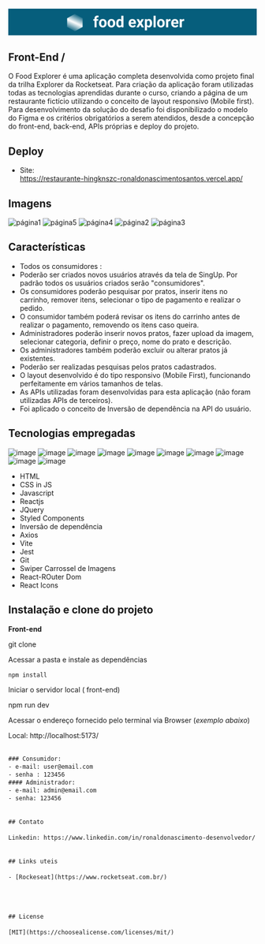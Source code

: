 <p align="center">
 <img src="./src/assets/brandGit.png"/>
 </p>

## Front-End / 

O Food Explorer é uma aplicação completa desenvolvida como projeto final da trilha Explorer da Rocketseat.
Para criação da aplicação foram utilizadas todas as tecnologias aprendidas durante o curso, criando a página de um restaurante fictício utilizando o conceito  de layout responsivo (Mobile first).
Para desenvolvimento da solução do desafio foi disponibilizado o modelo do Figma e os critérios obrigatórios a serem atendidos, desde a concepção do front-end, back-end, APIs próprias e deploy do projeto.


## Deploy

- Site:  
https://restaurante-hingknszc-ronaldonascimentosantos.vercel.app/

## Imagens

![página1](https://user-images.githubusercontent.com/118762335/235221680-9b3f9f7e-b189-48b3-9d34-491084ec5507.png)
![página5](https://user-images.githubusercontent.com/118762335/235221735-8669adaa-9db8-43c6-8f0d-ee990b93806b.png)
![página4](https://user-images.githubusercontent.com/118762335/235221744-49b2d5c4-abdb-4f22-9c7e-f48bec569252.png)
![página2](https://user-images.githubusercontent.com/118762335/235223836-0f27c5d6-d579-4ae1-a094-7edb81a13f13.png)
![página3](https://user-images.githubusercontent.com/118762335/235223847-9deea233-062a-4eaf-b4cb-e69db3a95845.png)


## Características
- Todos os consumidores  :
- Poderão ser criados novos usuários através da tela de SingUp. Por padrão todos os usuários criados serão "consumidores".  
- Os consumidores poderão pesquisar por pratos, inserir itens no carrinho, remover itens, selecionar o tipo de pagamento e realizar o pedido. 
- O consumidor também poderá revisar os itens do carrinho antes de realizar o pagamento, removendo os itens caso queira.
- Administradores poderão inserir novos pratos, fazer upload da imagem, selecionar categoria, definir o preço, nome do prato e descrição.
- Os administradores também poderão excluir ou alterar pratos já existentes.
- Poderão ser realizadas pesquisas pelos pratos cadastrados.
- O layout desenvolvido é do tipo responsivo (Mobile First), funcionando perfeitamente em vários tamanhos de telas.
- As APIs utilizadas foram desenvolvidas para esta aplicação (não foram utilizadas APIs de terceiros).
- Foi aplicado o conceito de Inversão de dependência na API do usuário.

## Tecnologias empregadas

![image](https://img.shields.io/badge/HTML-239120?style=for-the-badge&logo=html5&logoColor=white)
![image](https://img.shields.io/badge/CSS3-1572B6?style=for-the-badge&logo=css3&logoColor=white)
![image](https://img.shields.io/badge/JavaScript-F7DF1E?style=for-the-badge&logo=javascript&logoColor=black)
![image](https://img.shields.io/badge/React-20232A?style=for-the-badge&logo=react&logoColor=61DAFB)
![image](https://img.shields.io/badge/jQuery-0769AD?style=for-the-badge&logo=jquery&logoColor=white)
![image](https://img.shields.io/badge/Express.js-404D59?style=for-the-badge)
![image](https://img.shields.io/badge/SQLite-07405E?style=for-the-badge&logo=sqlite&logoColor=white)
![image](https://img.shields.io/badge/styled--components-DB7093?style=for-the-badge&logo=styled-components&logoColor=white)
![image](https://img.shields.io/badge/Node.js-43853D?style=for-the-badge&logo=node.js&logoColor=white)
![image](https://img.shields.io/badge/Git-E34F26?style=for-the-badge&logo=git&logoColor=white)

- HTML
- CSS in JS
- Javascript
- Reactjs 
- JQuery
- Styled Components 
- Inversão de dependência
- Axios 
- Vite 
- Jest
- Git
- Swiper Carrossel de Imagens
- React-ROuter Dom 
- React Icons

## Instalação e clone do projeto

 **Front-end**

git clone 

Acessar a pasta e instale as dependências
```bash
npm install
```

Iniciar o servidor local ( front-end)

npm run dev


Acessar o endereço fornecido pelo terminal via Browser (_exemplo abaixo_)

Local:   http://localhost:5173/
```

### Consumidor:
- e-mail: user@email.com
- senha : 123456
#### Administrador: 
- e-mail: admin@email.com
- senha: 123456


## Contato

Linkedin: https://www.linkedin.com/in/ronaldonascimento-desenvolvedor/


## Links uteis

- [Rockeseat](https://www.rocketseat.com.br/)




## License

[MIT](https://choosealicense.com/licenses/mit/)


